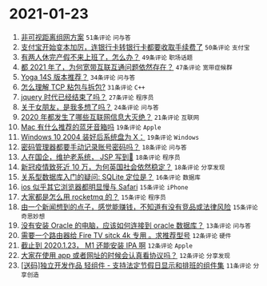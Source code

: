 # 2021-01-23

1. [非可视距离组网方案](https://www.v2ex.com/t/747638) `51条评论` `问与答`
1. [支付宝开始变本加厉，连银行卡转银行卡都要收取手续费了](https://www.v2ex.com/t/747601) `50条评论` `支付宝`
1. [有两人休完产假不来上班了，怎么办？](https://www.v2ex.com/t/747708) `49条评论` `职场话题`
1. [都 2021 年了，为何宽带互联互通问题依然存在？](https://www.v2ex.com/t/747608) `47条评论` `宽带症候群`
1. [Yoga 14S 版本推荐？](https://www.v2ex.com/t/747587) `34条评论` `问与答`
1. [怎么理解 TCP 粘包与拆包?](https://www.v2ex.com/t/747735) `31条评论` `C++`
1. [jquery 时代已经结束了吗？](https://www.v2ex.com/t/747726) `27条评论` `程序员`
1. [关于女朋友，是我多想了吗？](https://www.v2ex.com/t/747679) `24条评论` `问与答`
1. [2020 年都发生了哪些互联网信息大灭绝？](https://www.v2ex.com/t/747743) `21条评论` `互联网`
1. [Mac 有什么推荐的蓝牙音箱吗](https://www.v2ex.com/t/747740) `19条评论` `Apple`
1. [Windows 10 2004 装好后系统盘为 X：](https://www.v2ex.com/t/747661) `19条评论` `Windows`
1. [密码管理器都要手动记录账号密码吗？](https://www.v2ex.com/t/747727) `18条评论` `问与答`
1. [人在国企，维护老系统， JSP 写到🤮](https://www.v2ex.com/t/747678) `18条评论` `程序员`
1. [新冠疫情致死近 10 万，为何英国社会依然稳定？](https://www.v2ex.com/t/747623) `18条评论` `分享发现`
1. [关系型数据库入门的疑问: SQLite 定位是？](https://www.v2ex.com/t/747715) `16条评论` `数据库`
1. [ios 似乎其它浏览器都明显慢与 Safari](https://www.v2ex.com/t/747658) `15条评论` `iPhone`
1. [大家都是怎么用 rocketmq 的？](https://www.v2ex.com/t/747645) `15条评论` `程序员`
1. [由一个新闻想到的点子，感觉能赚钱，不知道有没有竞品或法律风险](https://www.v2ex.com/t/747592) `15条评论` `奇思妙想`
1. [没有安装 Oracle 的电脑，应该如何连接到 oracle 数据库？](https://www.v2ex.com/t/747712) `13条评论` `问与答`
1. [需要一个路由器给 Fire TV sitck 4k 专用 。求推荐型号](https://www.v2ex.com/t/747739) `12条评论` `硬件`
1. [截止到 2020.1.23， M1 还能安装 IPA 啊](https://www.v2ex.com/t/747668) `12条评论` `Apple`
1. [大家在使用 app 或者网址的时候会认真看协议吗？](https://www.v2ex.com/t/747664) `12条评论` `分享发现`
1. [[送码]独立开发作品 轻组件 - 支持法定节假日显示和排班的组件集](https://www.v2ex.com/t/747596) `11条评论` `分享创造`
